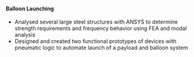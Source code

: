 #### Balloon Launching
* Analysed several large steel structures with ANSYS to determine strength requirements and frequency behavior using FEA and modal analysis
* Designed and created two functional prototypes of devices with pneumatic logic to automate launch of a payload and balloon system 
